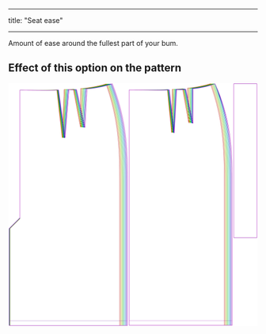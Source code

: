 - - -
title: "Seat ease"
- - -

Amount of ease around the fullest part of your bum.

## Effect of this option on the pattern

![This image shows the effect of this option by superimposing several variants that have a different value for this option](penelope_seatease_sample.svg "Effect of this option on the pattern")
